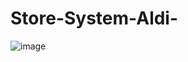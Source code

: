 # Store-System-Aldi-
![image](https://user-images.githubusercontent.com/82007933/172510389-cbf42738-b3a1-40ad-941f-adc1c1c7a685.png)
